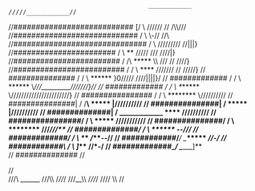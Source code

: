 



                                           ____________                                                /////____________//
//###########################            [/            \                                              ////// //    \/\\\\///
 //############################          /              \                                            \\\-//            //\\\
 //##############################       /                \                                         /////////           //|||}
//#######################              /                  \ **                                    ///// ///             ////|}
//########################            /           /\       \*****                                 \\\\ ///             // ////}
//#########################          /           /  \       \****                                ////\///            // /////}
//           ###############        /           /    \       \******                             }0/////            ////||||}/
//           #############         /           /      \       \******                            \\*///__________///////}_//
//           #############        /           /        \       \*******                          \\///////////////////////}
//          ################    /           /          \       \********                        \\//////////
//           ###############|   /           /____________\       \*****                         |//////////
//          ###############|   /                                  \*****                       |//////////
//          ##############|   /              _____________         \****                       //////////
//          ################/             /               \        \*****                    ///////////
//           ###############/             /                 \        \********               ///*///**
//           ##############/             /                   \        \******               ***-**-///
//           #############/             /                     \        \****               */***--//
//           ############/_____________/                       \________\*****            ***//**-/
//           ############\            /                         \        ]***            //***-**/
//           #############\__________/                           \_______]**                  
//        ##############
//           
             
//           
                                                                                 ///\\        ______
                                                                                ///\\\\       /_//_/
                                                                               ///__\\\\      /_//_/
                                                                              ////   \\\\    //
